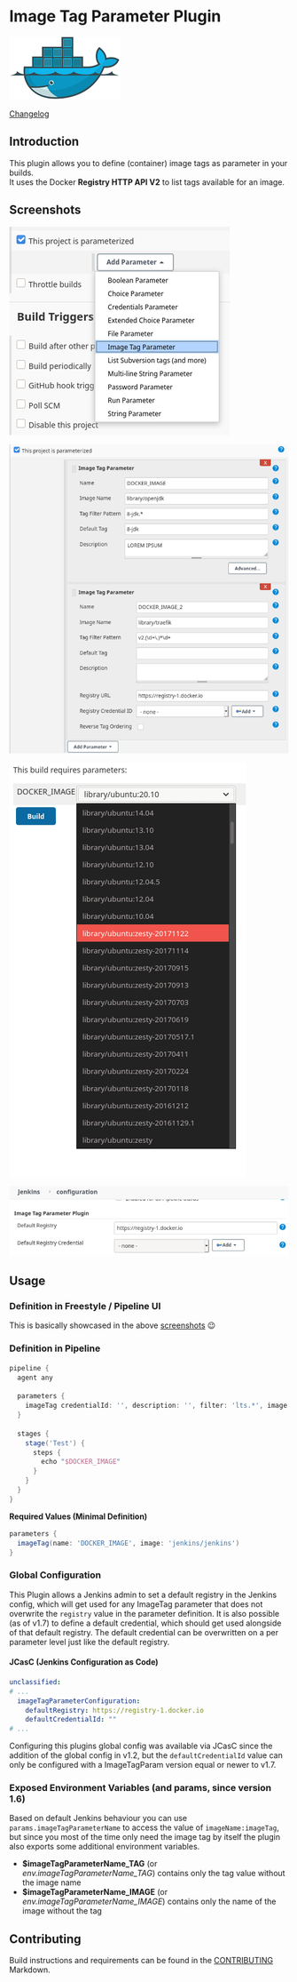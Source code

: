 # Image Tag Parameter Plugin
![Logo](img/registry.png)

[Changelog](CHANGELOG.md)

## Introduction
This plugin allows you to define (container) image tags as parameter in your builds.  
It uses the Docker **Registry HTTP API V2** to list tags available for an image.

## Screenshots
![Parameter Type Selection](img/screen01.png)

![Configuration](img/screen02.png)

![Image Selection](img/screen03.png)

![Global Configuration](img/jenkinsConfig.png)

## Usage

### Definition in Freestyle / Pipeline UI
This is basically showcased in the above [screenshots](#screenshots) :wink:

### Definition in Pipeline
```groovy
pipeline {
  agent any

  parameters {
    imageTag credentialId: '', description: '', filter: 'lts.*', image: 'jenkins/jenkins', name: 'DOCKER_IMAGE', registry: 'https://registry-1.docker.io'
  }

  stages {
    stage('Test') {
      steps {
        echo "$DOCKER_IMAGE"
      }
    }
  }
}
```

**Required Values (Minimal Definition)**
```groovy
parameters {
  imageTag(name: 'DOCKER_IMAGE', image: 'jenkins/jenkins')
}
``` 

### Global Configuration

This Plugin allows a Jenkins admin to set a default registry in the Jenkins config, which will get used for any ImageTag parameter that does not overwrite the `registry` value in the parameter definition.
It is also possible (as of v1.7) to define a default credential, which should get used alongside of that default registry.
The default credential can be overwritten on a per parameter level just like the default registry.

#### JCasC (Jenkins Configuration as Code)

```yaml
unclassified:
# ...
  imageTagParameterConfiguration:
    defaultRegistry: https://registry-1.docker.io
    defaultCredentialId: ""
# ... 
```

Configuring this plugins global config was available via JCasC since the addition of the global config in v1.2,
but the `defaultCredentialId` value can only be configured with a ImageTagParam version equal or newer to v1.7.

### Exposed Environment Variables (and params, since version 1.6) 
Based on default Jenkins behaviour you can use `params.imageTagParameterName` to access the value of `imageName:imageTag`,
but since you most of the time only need the image tag by itself the plugin also exports some additional environment variables.

* **$imageTagParameterName_TAG** (or *env.imageTagParameterName_TAG*) contains only the tag value without the image name
* **$imageTagParameterName_IMAGE** (or *env.imageTagParameterName_IMAGE*) contains only the name of the image without the tag

## Contributing

Build instructions and requirements can be found in the [CONTRIBUTING](CONTRIBUTING.md) Markdown.
